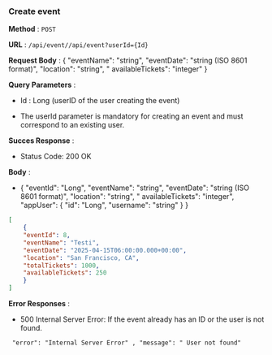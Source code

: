 ### Create event
**Method** : `POST`

**URL** : `/api/event//api/event?userId={Id}`

**Request Body** : { "eventName": "string", "eventDate": "string (ISO 8601 format)", "location": "string", "
availableTickets": "integer" }

**Query Parameters** :

- Id : Long (userID of the user creating the event)

- The userId parameter is mandatory for creating an event and must correspond to an existing user.

**Succes Response** :

- Status Code: 200 OK

**Body** : 

- { "eventId": "Long", "eventName": "string", "eventDate": "string (ISO 8601 format)", "location": "string", "
availableTickets": "integer", "appUser": { "id": "Long", "username": "string" } }

```json
[
    {
    "eventId": 8,
    "eventName": "Testi",
    "eventDate": "2025-04-15T06:00:00.000+00:00",
    "location": "San Francisco, CA",
    "totalTickets": 1000,
    "availableTickets": 250
    }
]
```

**Error Responses** :

- 500 Internal Server Error: If the event already has an ID or the user is not found. 
```
 "error": "Internal Server Error" , "message": " User not found"
```